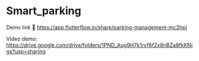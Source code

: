 # Smart_parking
Demo link 🔗 https://app.flutterflow.io/share/parking-management-mc2hpl

Video demo: https://drive.google.com/drive/folders/1PND_Aug9H7k1rvf6f2x8nBZa8fkKNigs?usp=sharing
